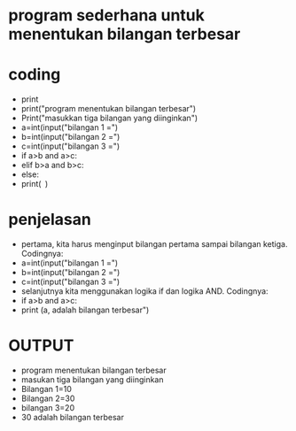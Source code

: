 # program sederhana untuk menentukan bilangan terbesar

# coding

- print
- print("program menentukan bilangan terbesar")
- Print("masukkan tiga bilangan yang diinginkan")
- a=int(input("bilangan 1 =")
- b=int(input("bilangan 2 =")
- c=int(input("bilangan 3 =")
- if a>b and a>c:
- elif b>a and b>c:
- else:
- print(` `)

# penjelasan
- pertama, kita harus menginput bilangan pertama sampai bilangan ketiga. Codingnya:
- a=int(input("bilangan 1 =")
- b=int(input("bilangan 2 =")
- c=int(input("bilangan 3 =")
- selanjutnya kita menggunakan logika if dan logika AND. Codingnya:
- if a>b and a>c:
- print (a, adalah bilangan terbesar")

# OUTPUT
- program menentukan bilangan terbesar
- masukan tiga bilangan yang diinginkan 
- Bilangan 1=10
- Bilangan 2=30
- bilangan 3=20
- 30 adalah bilangan terbesar
